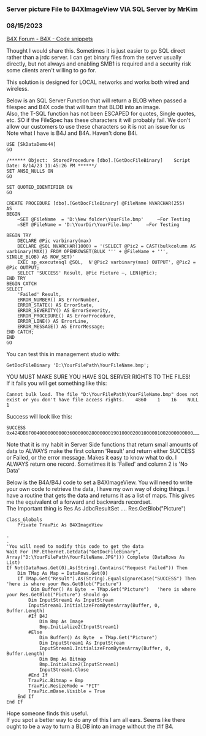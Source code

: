 ###  Server picture File to B4XImageView VIA SQL Server by MrKim
### 08/15/2023
[B4X Forum - B4X - Code snippets](https://www.b4x.com/android/forum/threads/149598/)

Thought I would share this. Sometimes it is just easier to go SQL direct rather than a jrdc server. I can get binary files from the server usually directly, but not always and enabling SMB1 is required and a security risk some clients aren't willing to go for.  
  
This solution is designed for LOCAL networks and works both wired and wireless.  
  
Below is an SQL Server Function that will return a BLOB when passed a filespec and B4X code that will turn that BLOB into an image.  
Also, the T-SQL function has not been ESCAPED for quotes, Single quotes, etc. SO if the FileSpec has these characters it will probably fail. We don't allow our customers to use these characters so it is not an issue for us  
Note what I have is B4J and B4A. Haven't done B4i.  

```B4X
USE [SkDataDemo44]  
GO  
  
/****** Object:  StoredProcedure [dbo].[GetDocFileBinary]    Script Date: 8/14/23 11:45:26 PM ******/  
SET ANSI_NULLS ON  
GO  
  
SET QUOTED_IDENTIFIER ON  
GO  
  
CREATE PROCEDURE [dbo].[GetDocFileBinary] @FileName NVARCHAR(255)  
AS  
BEGIN  
    –SET @FileName  = 'D:\New folder\YourFile.bmp'     –For Testing  
    –SET @FileName = 'D:\YourDir\YourFile.bmp'     –For Testing  
  
BEGIN TRY  
    DECLARE @Pic varbinary(max)  
    DECLARE @SQL NVARCHAR(1000) = '(SELECT @Pic2 = CAST(bulkcolumn AS varbinary(MAX)) FROM OPENROWSET(BULK ''' + @FileName + ''', SINGLE_BLOB) AS ROW_SET)'  
    EXEC sp_executesql @SQL,  N'@Pic2 varbinary(max) OUTPUT', @Pic2 = @Pic OUTPUT;  
    SELECT 'SUCCESS' Result, @Pic Picture –, LEN(@Pic);  
END TRY  
BEGIN CATCH  
SELECT  
    'Failed' Result,  
    ERROR_NUMBER() AS ErrorNumber,  
    ERROR_STATE() AS ErrorState,  
    ERROR_SEVERITY() AS ErrorSeverity,  
    ERROR_PROCEDURE() AS ErrorProcedure,  
    ERROR_LINE() AS ErrorLine,  
    ERROR_MESSAGE() AS ErrorMessage;  
END CATCH;  
END  
GO
```

  
  
You can test this in management studio with:  

```B4X
GetDocFileBinary 'D:\YourFilePath\YourFileName.bmp';
```

  
YOU MUST MAKE SURE YOU HAVE SQL SERVER RIGHTS TO THE FILES!  
If it fails you will get something like this:  

```B4X
Cannot bulk load. The file "D:\YourFilePath\YourFileName.bmp" does not exist or you don't have file access rights.    4860    1    16    NULL    1
```

  
Success will look like this:  

```B4X
SUCCESS    0x424DB6F00400000000003600000028000000190100002001000001002000000000………
```

  
Note that it is my habit in Server Side functions that return small amounts of data to ALWAYS make the first column 'Result' and return either SUCCESS or Failed, or the error message. Makes it easy to know what to do. I ALWAYS return one record. Sometimes it is 'Failed' and column 2 is 'No Data'  
  
Below is the B4A/B4J code to set a B4XImageView. You will need to write your own code to retrieve the data, I have my own way of doing things. I have a routine that gets the data and returns it as a list of maps. This gives me the equivalent of a forward and backwards recordset.  
The Important thing is Res As JdbcResultSet …. Res.GetBlob("Picture")  
  

```B4X
Class_Globals  
    Private TravPic As B4XImageView  
  
.  
.  
'You will need to modify this code to get the data  
Wait For (MP.Ethernet.Getdata("GetDocFileBinary", Array("D:\YourFilePath\YourFileName.JPG"))) Complete (DataRows As List)  
If Not(DataRows.Get(0).As(String).Contains("Request Failed")) Then  
    Dim TMap As Map = DataRows.Get(0)  
    If TMap.Get("Result").As(String).EqualsIgnoreCase("SUCCESS") Then  
'here is where your Res.GetBlob("Picture")  
         Dim Buffer() As Byte  = TMap.Get("Picture")   'here is where your Res.GetBlob("Picture") should go  
        Dim InputStream1 As InputStream  
        InputStream1.InitializeFromBytesArray(Buffer, 0, Buffer.Length)  
        #If B4J  
            Dim Bmp As Image  
            Bmp.Initialize2(InputStream1)  
        #Else  
            Dim Buffer() As Byte  = TMap.Get("Picture")  
            Dim InputStream1 As InputStream  
            InputStream1.InitializeFromBytesArray(Buffer, 0, Buffer.Length)  
            Dim Bmp As Bitmap  
            Bmp.Initialize2(InputStream1)  
            InputStream1.Close  
        #End If  
        TravPic.Bitmap = Bmp  
        TravPic.ResizeMode = "FIT"  
        TravPic.mBase.Visible = True  
    End If  
End If
```

  
  
Hope someone finds this useful.  
If you spot a better way to do any of this I am all ears. Seems like there ought to be a way to turn a BLOB into an image without the #If B4.